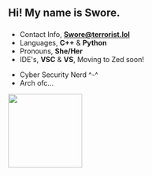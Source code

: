 <h2 align="left">Hi! My name is Swore.</h2>

###

- Contact Info, **Swore@terrorist.lol**
- Languages, **C++** & **Python**
- Pronouns, **She/Her**
- IDE's, **VSC** & **VS**, Moving to Zed soon!
  <p></p>
- Cyber Security Nerd ^-^
- Arch ofc...



<img align="left" height="150" src="https://external-content.duckduckgo.com/iu/?u=http%3A%2F%2F38.media.tumblr.com%2F677a9272c9c52f054367d680e1fa3126%2Ftumblr_nbtq958nSY1s4yh14o1_500.gif&f=1&nofb=1&ipt=62d055bbc70bc060c392df58410890ae0791cfa876eb9be2e23e40fd7ccf9f50&ipo=images"  />


<div align="left">
</div>

###
